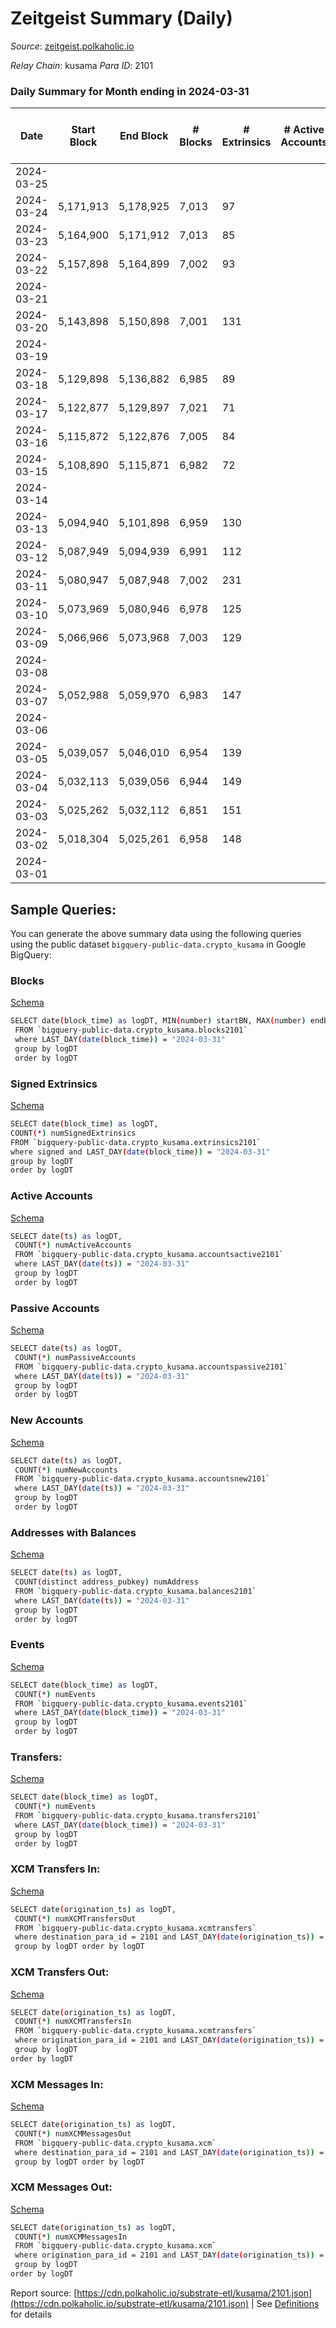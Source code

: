 # Zeitgeist Summary (Daily)

_Source_: [zeitgeist.polkaholic.io](https://zeitgeist.polkaholic.io)

*Relay Chain*: kusama
*Para ID*: 2101



### Daily Summary for Month ending in 2024-03-31


| Date    | Start Block | End Block | # Blocks | # Extrinsics | # Active Accounts | # Passive Accounts | # New Accounts | # Addresses | # Events  | # Transfers ($USD) | # XCM Transfers In ($USD) | # XCM Transfers Out ($USD) | # XCM In | # XCM Out | Issues |
|---------|-------------|-----------|----------|--------------|-------------------|--------------------|----------------|-------------|-----------|--------------------|---------------------------|----------------------------|----------|-----------|--------|
| 2024-03-25 |  |  |  |  |  |  |  |  |  |   |   |   |  |  |  |
| 2024-03-24 | 5,171,913 | 5,178,925 | 7,013 | 97 |  |  |  | 17,262 | 55,041 | 123  |   |   |  |  |  |
| 2024-03-23 | 5,164,900 | 5,171,912 | 7,013 | 85 |  |  |  | 17,259 | 52,175 | 117  |   |   |  |  |  |
| 2024-03-22 | 5,157,898 | 5,164,899 | 7,002 | 93 |  |  |  | 17,257 | 55,012 | 184  |   |   |  |  |  |
| 2024-03-21 |  |  |  |  |  |  |  | 17,255 |  |   |   |   |  |  |  |
| 2024-03-20 | 5,143,898 | 5,150,898 | 7,001 | 131 |  |  |  | 17,246 | 52,424 | 157  |   |   |  |  |  |
| 2024-03-19 |  |  |  |  |  |  |  | 17,243 |  |   |   |   |  |  |  |
| 2024-03-18 | 5,129,898 | 5,136,882 | 6,985 | 89 |  |  |  | 17,253 | 54,624 | 86  |   |   |  |  |  |
| 2024-03-17 | 5,122,877 | 5,129,897 | 7,021 | 71 |  |  |  | 17,239 | 51,769 | 67  |   |   |  |  |  |
| 2024-03-16 | 5,115,872 | 5,122,876 | 7,005 | 84 |  |  |  | 17,231 | 54,573 | 97  |   |   |  |  |  |
| 2024-03-15 | 5,108,890 | 5,115,871 | 6,982 | 72 |  |  |  | 17,225 | 54,388 | 63  |   |   |  |  |  |
| 2024-03-14 |  |  |  |  |  |  |  | 17,222 |  |   |   |   |  |  |  |
| 2024-03-13 | 5,094,940 | 5,101,898 | 6,959 | 130 |  |  |  | 17,220 | 54,641 | 107  |   |   |  |  |  |
| 2024-03-12 | 5,087,949 | 5,094,939 | 6,991 | 112 |  |  |  | 17,214 | 54,758 | 115  |   |   |  |  |  |
| 2024-03-11 | 5,080,947 | 5,087,948 | 7,002 | 231 |  |  |  | 17,198 | 54,078 | 372  |   |   |  |  |  |
| 2024-03-10 | 5,073,969 | 5,080,946 | 6,978 | 125 |  |  |  | 17,186 | 54,547 | 110  |   |   |  |  |  |
| 2024-03-09 | 5,066,966 | 5,073,968 | 7,003 | 129 |  |  |  | 17,183 | 54,665 | 146  |   |   |  |  |  |
| 2024-03-08 |  |  |  |  |  |  |  | 17,178 |  |   |   |   |  |  |  |
| 2024-03-07 | 5,052,988 | 5,059,970 | 6,983 | 147 |  |  |  | 17,167 | 55,050 | 212  |   |   |  |  |  |
| 2024-03-06 |  |  |  |  |  |  |  | 17,142 |  |   |   |   |  |  |  |
| 2024-03-05 | 5,039,057 | 5,046,010 | 6,954 | 139 |  |  |  | 17,160 | 53,868 | 169  |   |   |  |  |  |
| 2024-03-04 | 5,032,113 | 5,039,056 | 6,944 | 149 |  |  |  | 17,162 | 54,344 | 138  |   |   |  |  |  |
| 2024-03-03 | 5,025,262 | 5,032,112 | 6,851 | 151 |  |  |  | 17,160 | 50,288 | 167  |   |   |  |  |  |
| 2024-03-02 | 5,018,304 | 5,025,261 | 6,958 | 148 |  |  |  | 17,154 | 54,637 | 176  |   |   |  |  |  |
| 2024-03-01 |  |  |  |  |  |  |  | 17,148 |  |   |   |   |  |  |  |

## Sample Queries:
You can generate the above summary data using the following queries using the public dataset `bigquery-public-data.crypto_kusama` in Google BigQuery:


### Blocks 

[Schema](https://github.com/colorfulnotion/substrate-etl/blob/main/schema/blocks.json)

```bash
SELECT date(block_time) as logDT, MIN(number) startBN, MAX(number) endBN, COUNT(*) numBlocks 
 FROM `bigquery-public-data.crypto_kusama.blocks2101`  
 where LAST_DAY(date(block_time)) = "2024-03-31" 
 group by logDT 
 order by logDT
```

### Signed Extrinsics 

[Schema](https://github.com/colorfulnotion/substrate-etl/blob/main/schema/extrinsics.json)

```bash
SELECT date(block_time) as logDT, 
COUNT(*) numSignedExtrinsics 
FROM `bigquery-public-data.crypto_kusama.extrinsics2101`  
where signed and LAST_DAY(date(block_time)) = "2024-03-31" 
group by logDT 
order by logDT
```

### Active Accounts 

[Schema](https://github.com/colorfulnotion/substrate-etl/blob/main/schema/accountsactive.json)

```bash
SELECT date(ts) as logDT, 
 COUNT(*) numActiveAccounts 
 FROM `bigquery-public-data.crypto_kusama.accountsactive2101` 
 where LAST_DAY(date(ts)) = "2024-03-31" 
 group by logDT 
 order by logDT
```

### Passive Accounts 

[Schema](https://github.com/colorfulnotion/substrate-etl/blob/main/schema/accountspassive.json)

```bash
SELECT date(ts) as logDT, 
 COUNT(*) numPassiveAccounts 
 FROM `bigquery-public-data.crypto_kusama.accountspassive2101` 
 where LAST_DAY(date(ts)) = "2024-03-31" 
 group by logDT 
 order by logDT
```

### New Accounts 

[Schema](https://github.com/colorfulnotion/substrate-etl/blob/main/schema/accountsnew.json)

```bash
SELECT date(ts) as logDT, 
 COUNT(*) numNewAccounts 
 FROM `bigquery-public-data.crypto_kusama.accountsnew2101` 
 where LAST_DAY(date(ts)) = "2024-03-31" 
 group by logDT
 order by logDT
```

### Addresses with Balances 

[Schema](https://github.com/colorfulnotion/substrate-etl/blob/main/schema/balances.json)

```bash
SELECT date(ts) as logDT,
 COUNT(distinct address_pubkey) numAddress 
 FROM `bigquery-public-data.crypto_kusama.balances2101` 
 where LAST_DAY(date(ts)) = "2024-03-31" 
 group by logDT 
 order by logDT
```

### Events 

[Schema](https://github.com/colorfulnotion/substrate-etl/blob/main/schema/events.json)

```bash
SELECT date(block_time) as logDT, 
 COUNT(*) numEvents 
 FROM `bigquery-public-data.crypto_kusama.events2101` 
 where LAST_DAY(date(block_time)) = "2024-03-31" 
 group by logDT 
 order by logDT
```

### Transfers:

[Schema](https://github.com/colorfulnotion/substrate-etl/blob/main/schema/transfers.json)

```bash
SELECT date(block_time) as logDT, 
 COUNT(*) numEvents 
 FROM `bigquery-public-data.crypto_kusama.transfers2101` 
 where LAST_DAY(date(block_time)) = "2024-03-31" 
 group by logDT 
 order by logDT
```

### XCM Transfers In: 

[Schema](https://github.com/colorfulnotion/substrate-etl/blob/main/schema/xcmtransfers.json)

```bash
SELECT date(origination_ts) as logDT, 
 COUNT(*) numXCMTransfersOut 
 FROM `bigquery-public-data.crypto_kusama.xcmtransfers` 
 where destination_para_id = 2101 and LAST_DAY(date(origination_ts)) = "2024-03-31" 
 group by logDT order by logDT
```

### XCM Transfers Out: 

[Schema](https://github.com/colorfulnotion/substrate-etl/blob/main/schema/xcmtransfers.json)

```bash
SELECT date(origination_ts) as logDT, 
 COUNT(*) numXCMTransfersIn 
 FROM `bigquery-public-data.crypto_kusama.xcmtransfers` 
 where origination_para_id = 2101 and LAST_DAY(date(origination_ts)) = "2024-03-31" 
 group by logDT 
order by logDT
```

### XCM Messages In: 

[Schema](https://github.com/colorfulnotion/substrate-etl/blob/main/schema/xcm.json)

```bash
SELECT date(origination_ts) as logDT, 
 COUNT(*) numXCMMessagesOut 
 FROM `bigquery-public-data.crypto_kusama.xcm` 
 where destination_para_id = 2101 and LAST_DAY(date(origination_ts)) = "2024-03-31" 
 group by logDT order by logDT
```

### XCM Messages Out: 

[Schema](https://github.com/colorfulnotion/substrate-etl/blob/main/schema/xcm.json)

```bash
SELECT date(origination_ts) as logDT, 
 COUNT(*) numXCMMessagesIn 
 FROM `bigquery-public-data.crypto_kusama.xcm` 
 where origination_para_id = 2101 and LAST_DAY(date(origination_ts)) = "2024-03-31" 
 group by logDT 
order by logDT
```


Report source: [https://cdn.polkaholic.io/substrate-etl/kusama/2101.json](https://cdn.polkaholic.io/substrate-etl/kusama/2101.json) | See [Definitions](/DEFINITIONS.md) for details
